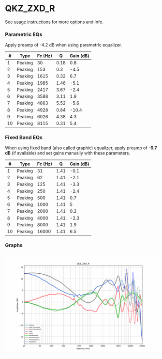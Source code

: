 # QKZ_ZXD_R
See [usage instructions](https://github.com/jaakkopasanen/AutoEq#usage) for more options and info.

### Parametric EQs
Apply preamp of -4.2 dB when using parametric equalizer.

|   # | Type    |   Fc (Hz) |    Q |   Gain (dB) |
|-----|---------|-----------|------|-------------|
|   1 | Peaking |        30 | 0.18 |         0.8 |
|   2 | Peaking |       153 | 0.3  |        -4.5 |
|   3 | Peaking |      1615 | 0.32 |         6.7 |
|   4 | Peaking |      1985 | 1.46 |        -5.1 |
|   5 | Peaking |      2417 | 3.67 |        -2.4 |
|   6 | Peaking |      3588 | 3.11 |         1.9 |
|   7 | Peaking |      4863 | 5.52 |        -5.6 |
|   8 | Peaking |      4928 | 0.84 |       -10.4 |
|   9 | Peaking |      6026 | 4.38 |         4.3 |
|  10 | Peaking |      8115 | 0.31 |         5.4 |

### Fixed Band EQs
When using fixed band (also called graphic) equalizer, apply preamp of **-6.7 dB** (if available) and set gains manually with these parameters.

|   # | Type    |   Fc (Hz) |    Q |   Gain (dB) |
|-----|---------|-----------|------|-------------|
|   1 | Peaking |        31 | 1.41 |        -0.1 |
|   2 | Peaking |        62 | 1.41 |        -2.1 |
|   3 | Peaking |       125 | 1.41 |        -3.3 |
|   4 | Peaking |       250 | 1.41 |        -2.4 |
|   5 | Peaking |       500 | 1.41 |         0.7 |
|   6 | Peaking |      1000 | 1.41 |         5   |
|   7 | Peaking |      2000 | 1.41 |         0.2 |
|   8 | Peaking |      4000 | 1.41 |        -2.3 |
|   9 | Peaking |      8000 | 1.41 |         1.9 |
|  10 | Peaking |     16000 | 1.41 |         6.5 |

### Graphs
![](./QKZ_ZXD_R.png)
